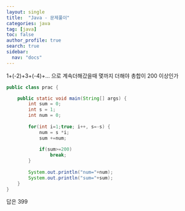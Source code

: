 ```yaml
---
layout: single
title:  "Java - 문제풀이"
categories: java
tag: [java]
toc: false
author_profile: true
search: true
sidebar:
  nav: "docs"
---
```


1+(-2)+3+(-4)+... 으로 계속더해갔을때 몇까지 더해야 총합이 200 이상인가

```java
public class prac {

	public static void main(String[] args) {
		int sum = 0;
		int s = 1;
		int num = 0;
		
		for(int i=1;true; i++, s=-s) {
			num = s *i;
			sum +=num;
			
			if(sum>=200)
				break;
		}
		
		System.out.println("num="+num);
		System.out.println("sum="+sum);
	}
}
```
    
답은 399